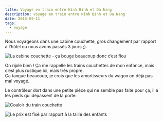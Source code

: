 ```yaml
---
title: Voyage en train entre Nình Bình et Da Nang
description: Voyage en train entre Nình Bình et Da Nang
date: 2015-09-11
tags:
  - voyage
---
```


Nous voyageons dans une cabine couchette, gros changement par rapport à l’hôtel ou nous avons passés 3 jours ;).

![La cabine couchette - ça bouge beaucoup donc c’est flou](/img/jpg/tmp_31589-img_20150910_215136-1110332157.jpg "La cabine couchette - ça bouge beaucoup donc c’est flou")

On rijole bien ! Ça me rappelle les trains couchettes de mon enfance, mais c’est plus rustique ici, mais très propre.  
Ça tangue beaucoup, je crois que les amortisseurs du wagon on déjà pas mal voyagé.

Le contrôleur dort dans une petite pièce qui ne semble pas faite pour ça, il a les pieds qui dépassent de la porte.

![Couloir du train couchette](/img/jpg/tmp_31589-img_20150911_101605-38555907.jpg "Couloir du train couchette")

![Le prix est fixé par rapport à la taille des enfants](/img/jpg/tmp_31589-img_20150911_101449-1808495844.jpg "Le prix est fixé par rapport à la taille des enfants")
